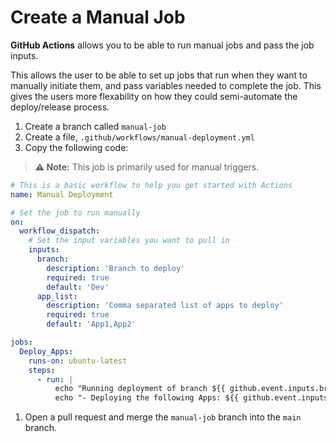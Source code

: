 # Create a Manual Job

**GitHub Actions** allows you to be able to run manual jobs and pass the job
inputs.

This allows the user to be able to set up jobs that run when they want to
manually initiate them, and pass variables needed to complete the job. This
gives the users more flexability on how they could semi-automate the
deploy/release process.

1. Create a branch called `manual-job`
1. Create a file, `.github/workflows/manual-deployment.yml`
1. Copy the following code:

> **:warning: Note:** This job is primarily used for manual triggers.

```yaml
# This is a basic workflow to help you get started with Actions
name: Manual Deployment

# Set the job to run manually
on:
  workflow_dispatch:
    # Set the input variables you want to pull in
    inputs:
      branch:
        description: 'Branch to deploy'
        required: true
        default: 'Dev'
      app_list:
        description: 'Comma separated list of apps to deploy'
        required: true
        default: 'App1,App2'

jobs:
  Deploy_Apps:
    runs-on: ubuntu-latest
    steps:
      - run: |
          echo "Running deployment of branch ${{ github.event.inputs.branch }}!"
          echo "- Deploying the following Apps: ${{ github.event.inputs.app_list }}!"
```

1. Open a pull request and merge the `manual-job` branch into the `main` branch.
